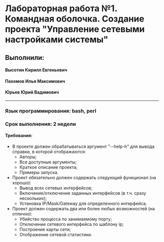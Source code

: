 Лабораторная работа №1. Командная оболочка. Создание проекта "Управление сетевыми настройками системы"
==============================
Выполнили:
--------------------
#### Высотин Кирилл Евгеньевич

#### Пахомов Илья Максимович

#### Юрьев Юрий Вадимович
______________________________
### Язык программирования: bash, perl
### Срок выполнения: 2 недели
#### Требования:
- В проекте должен обрабатываться аргумент "--help\-h" для вывода справки, в которой отображаются:
    - Авторы;
    - Все доступные аргументы;
    - Краткое описание проекта;
    - Примеры запуска.
- Проект обязательно должен содержать следующий функционал (на хорошо):
    - Вывод всех сетевых интерфейсов;
    - Включение/отключение заданных интерфейсов (в т.ч. сразу нескольких);
    - Установка IP/Mask/Gateway для определенного интерфейса.
- Проект должен содержать два или более любых возможностей (на отлично):
    - Убийство процесса по занимаемому порту;
    - Отключение сетевого интерфейса по шаблону ip;
    - Построение карты сети;
    - Отображение сетевой статистики.
